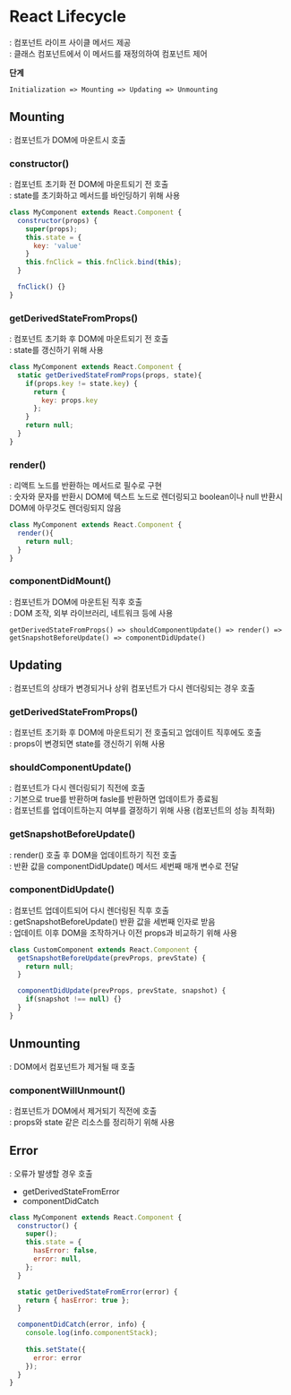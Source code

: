 # React Lifecycle
: 컴포넌트 라이프 사이클 메서드 제공  
: 클래스 컴포넌트에서 이 메서드를 재정의하여 컴포넌트 제어  

**단계**
```
Initialization => Mounting => Updating => Unmounting
```



## Mounting
: 컴포넌트가 DOM에 마운트시 호출  


### constructor()
: 컴포넌트 초기화 전 DOM에 마운트되기 전 호출  
: state를 초기화하고 메서드를 바인딩하기 위해 사용  

```js
class MyComponent extends React.Component {
  constructor(props) {
    super(props);
    this.state = { 
      key: 'value'
    }
    this.fnClick = this.fnClick.bind(this);
  }

  fnClick() {}
}
```


### getDerivedStateFromProps()
: 컴포넌트 초기화 후 DOM에 마운트되기 전 호출  
: state를 갱신하기 위해 사용   

```js
class MyComponent extends React.Component {
  static getDerivedStateFromProps(props, state){
    if(props.key != state.key) {
      return {
        key: props.key
      };
    }
    return null;
  }
}
```


### render()
: 리액트 노드를 반환하는 메서드로 필수로 구현   
: 숫자와 문자를 반환시 DOM에 텍스트 노드로 렌더링되고 boolean이나 null 반환시 DOM에 아무것도 렌더링되지 않음  

```js
class MyComponent extends React.Component {
  render(){
    return null;
  }
}
```


### componentDidMount()
: 컴포넌트가 DOM에 마운트된 직후 호출   
: DOM 조작, 외부 라이브러리, 네트워크 등에 사용  

```
getDerivedStateFromProps() => shouldComponentUpdate() => render() => getSnapshotBeforeUpdate() => componentDidUpdate()
```


## Updating
: 컴포넌트의 상태가 변경되거나 상위 컴포넌트가 다시 렌더링되는 경우 호출


### getDerivedStateFromProps()
: 컴포넌트 초기화 후 DOM에 마운트되기 전 호출되고 업데이트 직후에도 호출  
: props이 변경되면 state를 갱신하기 위해 사용  


### shouldComponentUpdate()
: 컴포넌트가 다시 렌더링되기 직전에 호출  
: 기본으로 true를 반환하며 fasle를 반환하면 업데이트가 종료됨  
: 컴포넌트를 업데이트하는지 여부를 결정하기 위해 사용 (컴포넌트의 성능 최적화)  


### getSnapshotBeforeUpdate()
: render() 호출 후 DOM을 업데이트하기 직전 호출  
: 반환 값을 componentDidUpdate() 메서드 세번째 매개 변수로 전달  


### componentDidUpdate()
: 컴포넌트 업데이트되어 다시 렌더링된 직후 호출    
: getSnapshotBeforeUpdate() 반환 값을 세번째 인자로 받음   
: 업데이트 이후 DOM을 조작하거나 이전 props과 비교하기 위해 사용

```js
class CustomComponent extends React.Component {
  getSnapshotBeforeUpdate(prevProps, prevState) {
    return null;
  }

  componentDidUpdate(prevProps, prevState, snapshot) {
    if(snapshot !== null) {}
  }
}
```



## Unmounting  
: DOM에서 컴포넌트가 제거될 때 호출


### componentWillUnmount()
: 컴포넌트가 DOM에서 제거되기 직전에 호출  
: props와 state 같은 리소스를 정리하기 위해 사용  



## Error
: 오류가 발생할 경우 호출

- getDerivedStateFromError
- componentDidCatch

```js
class MyComponent extends React.Component {
  constructor() {
    super();
    this.state = {
      hasError: false,
      error: null,
    };
  }

  static getDerivedStateFromError(error) {
    return { hasError: true };
  }

  componentDidCatch(error, info) {
    console.log(info.componentStack);
    
    this.setState({
      error: error
    });
  }
}
```
